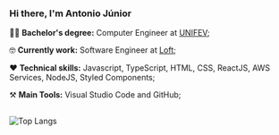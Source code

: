 ### Hi there, I'm Antonio Júnior

:man_student: **Bachelor's degree:** Computer Engineer at [UNIFEV](https://www.unifev.edu.br/);

🤓 **Currently work:** Software Engineer at [Loft](http://www.loft.com.br/);

❤️ **Technical skills:** Javascript, TypeScript, HTML, CSS, ReactJS, AWS Services, NodeJS, Styled Components;

⚒️ **Main Tools:** Visual Studio Code and GitHub;
  
  ##


![Top Langs](https://github-readme-stats.vercel.app/api/top-langs/?username=AntonioJuniorD3v&hide=TeX&layout=compact)
 

